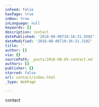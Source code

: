 ```yaml
---
inFeed: false
hasPage: true
inNav: true
inLanguage: null
keywords: []
description: contact
datePublished: '2016-08-06T10:16:31.950Z'
dateModified: '2016-08-06T10:16:31.318Z'
title: ''
author: []
via: {}
sourcePath: _posts/2016-08-05-contact.md
authors: []
publisher: {}
starred: false
url: contact/index.html
_type: WebPage

---
```

contact